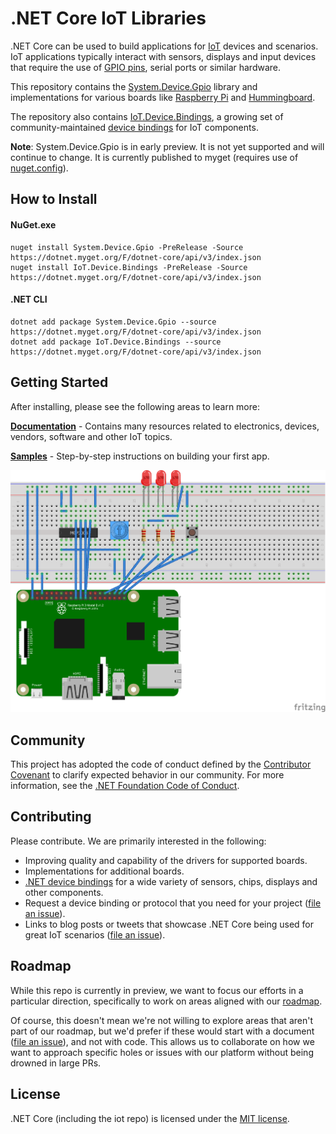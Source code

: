 # .NET Core IoT Libraries

.NET Core can be used to build applications for [IoT](https://en.wikipedia.org/wiki/Internet_of_things) devices and scenarios. IoT applications typically interact with sensors, displays and input devices that require the use of [GPIO pins](https://en.wikipedia.org/wiki/General-purpose_input/output), serial ports or similar hardware.

This repository contains the [System.Device.Gpio](https://www.nuget.org/packages/System.Device.Gpio) library and implementations for various boards like [Raspberry Pi](https://www.raspberrypi.org/) and [Hummingboard](https://www.solid-run.com/nxp-family/hummingboard/).

The repository also contains [IoT.Device.Bindings](https://www.nuget.org/packages/Iot.Device.Bindings), a growing set of community-maintained [device bindings](src/devices/README.md) for IoT components.

**Note**: System.Device.Gpio is in early preview. It is not yet supported and will continue to change. It is currently published to myget (requires use of [nuget.config](samples/led-blink/nuget.config)).

## How to Install

#### NuGet.exe
~~~~
nuget install System.Device.Gpio -PreRelease -Source https://dotnet.myget.org/F/dotnet-core/api/v3/index.json
nuget install IoT.Device.Bindings -PreRelease -Source https://dotnet.myget.org/F/dotnet-core/api/v3/index.json
~~~~

#### .NET CLI
~~~~
dotnet add package System.Device.Gpio --source https://dotnet.myget.org/F/dotnet-core/api/v3/index.json
dotnet add package IoT.Device.Bindings --source https://dotnet.myget.org/F/dotnet-core/api/v3/index.json
~~~~

## Getting Started

After installing, please see the following areas to learn more:

[**Documentation**](Documentation/README.md) - Contains many resources related to electronics, devices, vendors, software and other IoT topics.

[**Samples**](samples/README.md) - Step-by-step instructions on building your first app.

![Raspberry Pi Breadboard Diagram](samples/led-more-blinking-lights/rpi-more-blinking-lights_bb.png)

## Community 

This project has adopted the code of conduct defined by the [Contributor Covenant](https://contributor-covenant.org/)
to clarify expected behavior in our community. For more information, see the [.NET Foundation Code of Conduct](https://www.dotnetfoundation.org/code-of-conduct).

## Contributing

Please contribute. We are primarily interested in the following:

* Improving quality and capability of the drivers for supported boards.
* Implementations for additional boards.
* [.NET device bindings](src/devices) for a wide variety of sensors, chips, displays and other components.
* Request a device binding or protocol that you need for your project ([file an issue](https://github.com/dotnet/iot/issues)).
* Links to blog posts or tweets that showcase .NET Core being used for great IoT scenarios ([file an issue](https://github.com/dotnet/iot/issues)).

## Roadmap

While this repo is currently in preview, we want to focus our efforts in a particular direction, specifically to work on areas aligned with our [roadmap](Documentation/roadmap.md).

Of course, this doesn't mean we're not willing to explore areas that aren't part of our roadmap, but we'd prefer if these would start with a document ([file an issue](https://github.com/dotnet/iot/issues)), and not with code. This allows us to collaborate on how we want to approach specific holes or issues with our platform without being drowned in large PRs.

## License

.NET Core (including the iot repo) is licensed under the [MIT license](LICENSE).
